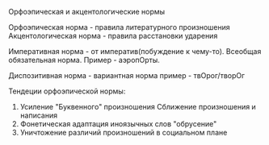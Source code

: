 Орфоэпическая и акцентологические нормы

Орфоэпическая норма - правила литературного произношения
Акцентологическая норма - правила расстановки ударения

Императивная норма - от императив(побуждение к чему-то). Всеобщая обязательная норма. Пример - аэропОрты. 

Диспозитивная норма - вариантная норма пример - твОрог/творОг

Тендеции орфоэпической нормы:
1) Усиление "Буквенного" произношения
   Сближение произношения и написания
2) Фонетическая адаптация иноязычных слов
   "обрусение"
3) Уничтожение различий произношений в социальном плане